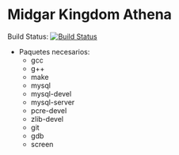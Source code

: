 Midgar Kingdom Athena
=======

Build Status: [![Build Status](https://travis-ci.org/Daniel4rt/mkAthena.svg?branch=master)](https://travis-ci.org/Daniel4rt/mkAthena)

* Paquetes necesarios:
	* gcc
	* g++
	* make
	* mysql
	* mysql-devel
	* mysql-server
	* pcre-devel
	* zlib-devel
	* git
	* gdb
	* screen

